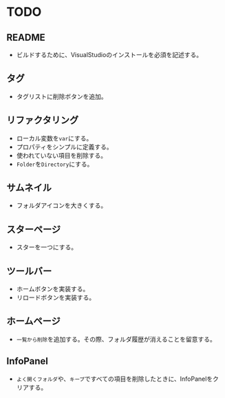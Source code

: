 # TODO
## README
* ビルドするために、VisualStudioのインストールを必須を記述する。
## タグ
* タグリストに削除ボタンを追加。
## リファクタリング 
* ローカル変数を`var`にする。
* プロパティをシンプルに定義する。
* 使われていない項目を削除する。
* `Folder`を`Directory`にする。
## サムネイル
* フォルダアイコンを大きくする。
## スターページ
* スターを一つにする。
## ツールバー
* ホームボタンを実装する。
* リロードボタンを実装する。
## ホームページ
* `一覧から削除`を追加する。その際、フォルダ履歴が消えることを留意する。
## InfoPanel
* `よく開くフォルダ`や、`キープ`ですべての項目を削除したときに、InfoPanelをクリアする。